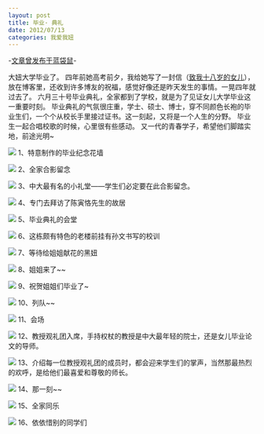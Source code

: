```yaml
---
layout: post
title: 毕业· 典礼
date: 2012/07/13
categories: 我爱我妞
---
```


-[文章曾发布于蓝袋鼠](http://landaishu.hi2net.com/home/blog_read.asp?id=4175&blogid=104138)-



 大妞大学毕业了。
 四年前她高考前夕，我给她写了一封信（[致我十八岁的女儿](blog_read.asp?id=4175&blogid=54493)），放在博客里，还收到许多博友的祝福，感觉好像还是昨天发生的事情。一晃四年就过去了。
 六月三十号毕业典礼，全家都到了学校，就是为了见证女儿大学毕业这一重要时刻。
 毕业典礼的气氛很庄重，学士、硕士、博士，穿不同颜色长袍的毕业生们，一个个从校长手里接过证书。这一刻起，又将是一个人生的分野。
毕业生一起合唱校歌的时候，心里很有些感动。 
 又一代的青春学子，希望他们脚踏实地，前途光明~

![](http://heiniuniu-static.wusisu.com/heiniuniu_uploads/upload20119/201271333043360.jpg)
1、特意制作的毕业纪念花墙

![](http://heiniuniu-static.wusisu.com/heiniuniu_uploads/upload20119/20127133340247.jpg)
2、全家合影留念

![](http://heiniuniu-static.wusisu.com/heiniuniu_uploads/upload20119/201271333741382.jpg)
3、中大最有名的小礼堂——学生们必定要在此合影留念。

![](http://heiniuniu-static.wusisu.com/heiniuniu_uploads/upload20119/201271334320578.jpg)
4、专门去拜访了陈寅恪先生的故居

![](http://heiniuniu-static.wusisu.com/heiniuniu_uploads/upload20119/201271334733767.jpg)
5、毕业典礼的会堂

![](http://heiniuniu-static.wusisu.com/heiniuniu_uploads/upload20119/201271334845837.jpg)
6、这栋颇有特色的老楼前挂有孙文书写的校训

![](http://heiniuniu-static.wusisu.com/heiniuniu_uploads/upload20119/201271335539385.jpg)
7、等待给姐姐献花的黑妞

![](http://heiniuniu-static.wusisu.com/heiniuniu_uploads/upload20119/201271335811229.jpg)
8、姐姐来了~~

![](http://heiniuniu-static.wusisu.com/heiniuniu_uploads/upload20119/201271335912927.jpg)
9、祝贺姐姐们毕业了~

![](http://heiniuniu-static.wusisu.com/heiniuniu_uploads/upload20119/201271344543824.jpg)
10、列队~~

![](http://heiniuniu-static.wusisu.com/heiniuniu_uploads/upload20119/201271344633687.jpg)
11、会场

![](http://heiniuniu-static.wusisu.com/heiniuniu_uploads/upload20119/201271344821655.jpg)
12、教授观礼团入席，手持权杖的教授是中大最年轻的院士，还是女儿毕业论文的导师。

![](http://heiniuniu-static.wusisu.com/heiniuniu_uploads/upload20119/201271345212665.jpg)
13、介绍每一位教授观礼团的成员时，都会迎来学生们的掌声，当然那最热烈的欢呼，是给他们最喜爱和尊敬的师长。

![](http://heiniuniu-static.wusisu.com/heiniuniu_uploads/upload20119/2012713576358.jpg)
14、那一刻~~

![](http://heiniuniu-static.wusisu.com/heiniuniu_uploads/upload20119/201271351647679.jpg) 15、全家同乐 

![](http://heiniuniu-static.wusisu.com/heiniuniu_uploads/upload20119/201271352756552.jpg)
16、依依惜别的同学们